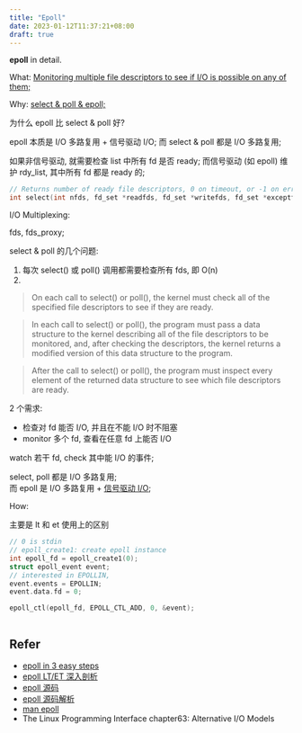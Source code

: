 ```yaml
---
title: "Epoll"
date: 2023-01-12T11:37:21+08:00
draft: true
---
```


**epoll** in detail.

<!--more-->

What: <u>Monitoring multiple file descriptors to see if I/O is possible on any of them;</u>

Why: <u>select & poll & epoll;</u>

为什么 epoll 比 select & poll 好?

epoll 本质是 I/O 多路复用 + 信号驱动 I/O; 而 select & poll 都是 I/O 多路复用;

如果非信号驱动, 就需要检查 list 中所有 fd 是否 ready; 而信号驱动 (如 epoll) 维护 rdy_list, 其中所有 fd 都是 ready 的;

```c
// Returns number of ready file descriptors, 0 on timeout, or -1 on error
int select(int nfds, fd_set *readfds, fd_set *writefds, fd_set *exceptfds, struct timeval *timeout);
```
I/O Multiplexing:

fds, fds_proxy;

select & poll 的几个问题:

1. 每次 select() 或 poll() 调用都需要检查所有 fds, 即 O(n)
2. 

> On each call to select() or poll(), the kernel must check all of the specified file descriptors to see if they are ready.

> In each call to select() or poll(), the program must pass a data structure to the
kernel describing all of the file descriptors to be monitored, and, after checking
the descriptors, the kernel returns a modified version of this data structure to
the program. 

> After the call to select() or poll(), the program must inspect every element of the
returned data structure to see which file descriptors are ready.




2 个需求:

- 检查对 fd 能否 I/O, 并且在不能 I/O 时不阻塞
- monitor 多个 fd, 查看在任意 fd 上能否 I/O

watch 若干 fd, check 其中能 I/O 的事件;

select, poll 都是 I/O 多路复用;<br>
而 epoll 是 I/O 多路复用 + <u>信号驱动 I/O</u>;



How:

主要是 lt 和 et 使用上的区别

```cpp
// 0 is stdin
// epoll_create1: create epoll instance
int epoll_fd = epoll_create1(0);
struct epoll_event event;
// interested in EPOLLIN, 
event.events = EPOLLIN;
event.data.fd = 0;

epoll_ctl(epoll_fd, EPOLL_CTL_ADD, 0, &event);



```

## Refer

- [epoll in 3 easy steps](https://suchprogramming.com/epoll-in-3-easy-steps/)
- [epoll LT/ET 深入剖析](https://blog.csdn.net/dongfuye/article/details/50880251)
- [epoll 源码](https://github.com/torvalds/linux/blob/master/fs/eventpoll.c)
- [epoll 源码解析](https://github.com/xuyuuu/epoll-sourcecode-analysis)
- [man epoll](https://man7.org/linux/man-pages/man7/epoll.7.html)
- The Linux Programming Interface chapter63: Alternative I/O Models
